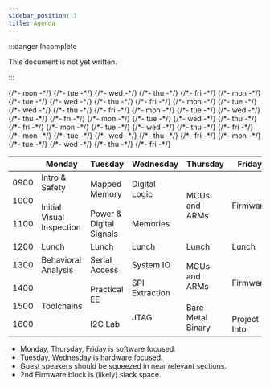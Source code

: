 ```yaml
---
sidebar_position: 3
title: Agenda
---
```


:::danger Incomplete

This document is not yet written.

:::

<table>
  <thead>
    <tr>
      <th></th>
      <th>Monday</th>
      <th>Tuesday</th>
      <th>Wednesday</th>
      <th>Thursday</th>
      <th>Friday</th>
    </tr>
  </thead>
  <tbody>
    <tr>
      <td>0900</td>
      {/*- mon -*/}<td>Intro & Safety</td>
      {/*- tue -*/}<td rowspan="2">Mapped Memory</td>
      {/*- wed -*/}<td rowspan="2">Digital Logic</td>
      {/*- thu -*/}<td rowspan="3">MCUs and ARMs</td>
      {/*- fri -*/}<td rowspan="3">Firmware</td>
    </tr>
    <tr>
      <td>1000</td>
      {/*- mon -*/}<td rowspan="2">Initial Visual Inspection</td>
      {/*- tue -*/}
      {/*- wed -*/}
      {/*- thu -*/}
      {/*- fri -*/}
    </tr>
    <tr>
      <td>1100</td>
      {/*- mon -*/}
      {/*- tue -*/}<td>Power & Digital Signals</td>
      {/*- wed -*/}<td>Memories</td>
      {/*- thu -*/}
      {/*- fri -*/}
    </tr>
    <tr>
      <td>1200</td>
      {/*- mon -*/}<td>Lunch</td>
      {/*- tue -*/}<td>Lunch</td>
      {/*- wed -*/}<td>Lunch</td>
      {/*- thu -*/}<td>Lunch</td>
      {/*- fri -*/}<td>Lunch</td>
    </tr>
    <tr>
      <td>1300</td>
      {/*- mon -*/}<td>Behavioral Analysis</td>
      {/*- tue -*/}<td>Serial Access</td>
      {/*- wed -*/}<td>System IO</td>
      {/*- thu -*/}<td rowspan="2">MCUs and ARMs</td>
      {/*- fri -*/}<td rowspan="3">Firmware</td>
    </tr>
    <tr>
      <td>1400</td>
      {/*- mon -*/}<td rowspan="3">Toolchains</td>
      {/*- tue -*/}<td rowspan="2">Practical EE</td>
      {/*- wed -*/}<td>SPI Extraction</td>
      {/*- thu -*/}
      {/*- fri -*/}
    </tr>
    <tr>
      <td>1500</td>
      {/*- mon -*/}
      {/*- tue -*/}
      {/*- wed -*/}<td rowspan="2">JTAG</td>
      {/*- thu -*/}<td rowspan="2">Bare Metal Binary</td>
      {/*- fri -*/}
    </tr>
    <tr>
      <td>1600</td>
      {/*- mon -*/}
      {/*- tue -*/}<td>I2C Lab</td>
      {/*- wed -*/}
      {/*- thu -*/}
      {/*- fri -*/}<td>Project Into</td>
    </tr>
  </tbody>
</table>

- Monday, Thursday, Friday is software focused.
- Tuesday, Wednesday is hardware focused.
- Guest speakers should be squeezed in near relevant sections.
- 2nd Firmware block is (likely) slack space.
